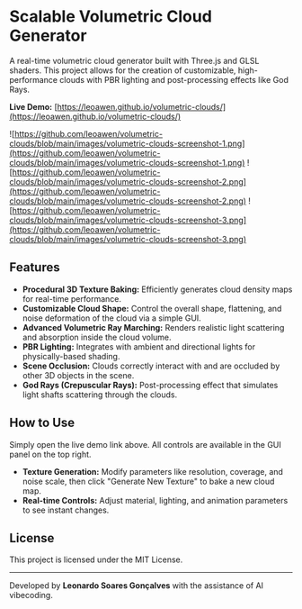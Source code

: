 # Scalable Volumetric Cloud Generator

A real-time volumetric cloud generator built with Three.js and GLSL shaders. This project allows for the creation of customizable, high-performance clouds with PBR lighting and post-processing effects like God Rays.

**Live Demo:** [https://leoawen.github.io/volumetric-clouds/](https://leoawen.github.io/volumetric-clouds/)

![https://github.com/leoawen/volumetric-clouds/blob/main/images/volumetric-clouds-screenshot-1.png](https://github.com/leoawen/volumetric-clouds/blob/main/images/volumetric-clouds-screenshot-1.png)
![https://github.com/leoawen/volumetric-clouds/blob/main/images/volumetric-clouds-screenshot-2.png](https://github.com/leoawen/volumetric-clouds/blob/main/images/volumetric-clouds-screenshot-2.png)
![https://github.com/leoawen/volumetric-clouds/blob/main/images/volumetric-clouds-screenshot-3.png](https://github.com/leoawen/volumetric-clouds/blob/main/images/volumetric-clouds-screenshot-3.png)


## Features

-   **Procedural 3D Texture Baking:** Efficiently generates cloud density maps for real-time performance.
-   **Customizable Cloud Shape:** Control the overall shape, flattening, and noise deformation of the cloud via a simple GUI.
-   **Advanced Volumetric Ray Marching:** Renders realistic light scattering and absorption inside the cloud volume.
-   **PBR Lighting:** Integrates with ambient and directional lights for physically-based shading.
-   **Scene Occlusion:** Clouds correctly interact with and are occluded by other 3D objects in the scene.
-   **God Rays (Crepuscular Rays):** Post-processing effect that simulates light shafts scattering through the clouds.

## How to Use

Simply open the live demo link above. All controls are available in the GUI panel on the top right.

-   **Texture Generation:** Modify parameters like resolution, coverage, and noise scale, then click "Generate New Texture" to bake a new cloud map.
-   **Real-time Controls:** Adjust material, lighting, and animation parameters to see instant changes.

## License

This project is licensed under the MIT License.

---

Developed by **Leonardo Soares Gonçalves** with the assistance of AI vibecoding.
